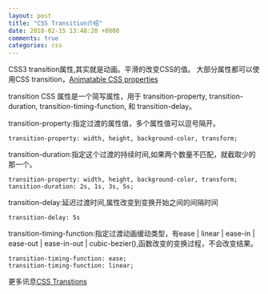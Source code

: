 ```yaml
---
layout: post
title: "CSS Transition介绍"
date: 2018-02-15 13:48:20 +0800
comments: true
categories: css
---
```


CSS3 transition属性,其实就是动画。平滑的改变CSS的值。
大部分属性都可以使用CSS transition，[Animatable CSS properties](https://developer.mozilla.org/en-US/docs/Web/CSS/CSS_animated_properties)

<!-- more -->

transition CSS 属性是一个简写属性，用于 transition-property, transition-duration, transition-timing-function, 和 transition-delay。 

transition-property:指定过渡的属性值，多个属性值可以逗号隔开。
```
transition-property: width, height, background-color, transform;
```

transition-duration:指定这个过渡的持续时间,如果两个数量不匹配，就截取少的那一个。
```
transition-property: width, height, background-color, transform;
tansition-duration: 2s, 1s, 3s, 5s;
```

transition-delay:延迟过渡时间,属性改变到变换开始之间的间隔时间
```
transition-delay: 5s
```

transition-timing-function:指定过渡动画缓动类型，有ease | linear | ease-in | ease-out | ease-in-out | cubic-bezier(),函数改变的变换过程，不会改变结果。
```
transition-timing-function: ease;
transition-timing-function: linear;
```

更多讯息[CSS Transtions](https://www.w3.org/TR/css-transitions-1/)
